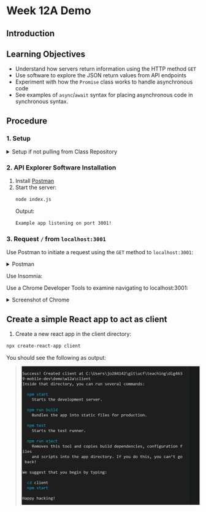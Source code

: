 # Week 12A Demo
## Introduction

## Learning Objectives
 - Understand how servers return information using the HTTP method `GET`
 - Use software to explore the JSON return values from API endpoints
 - Experiment with how the `Promise` class works to handle asynchronous code
 - See examples of `async`/`await` syntax for placing asynchronous code in synchronous syntax.
## Procedure
### 1. Setup
<details>
<summary> Setup if not pulling from Class Repository</summary>
1. Create a new directory in your repository: demo/w12b
2. Create a folder named "server"
3. Open a terminal in that directory and type "npm init" and return
4. Install express. "npm install express"
5. Add the following code to the file 

    ```javascript
    // Simple Express Hello World found here: https://expressjs.com/en/starter/hello-world.html
    const express = require('express')
    const app = express()
    const port = 3001

    app.get('/', (req, res) => res.send('Hello World!'))

    app.listen(port, () => console.log(`Example app listening on port ${port}!`))
    ```
</details>

### 2. API Explorer Software Installation
1. Install [Postman](https://www.postman.com/product/api-client)
2. Start the server:
    ```bash
    node index.js
    ```
    Output:
    ```bash
    Example app listening on port 3001!
    ```
### 3. Request `/` from `localhost:3001`
Use Postman to initiate a request using the `GET` method  to `localhost:3001`:
<details><summary>Postman</summary>

![Postman usage](./images/Postman-localhost.PNG)
</details>

Use Insomnia:

Use a Chrome Developer Tools to examine navigating to localhost:3001:
<details><summary>Screenshot of Chrome</summary>

![Chrome developer tools](./images/Chrome-localhost.PNG)
</details>

## Create a simple React app to act as client
1. Create a new react app in the client directory:
```bash
npx create-react-app client
```
You should see the following as output:
>
>  ![alt text](./images/npx-post-create-react-app.PNG)


